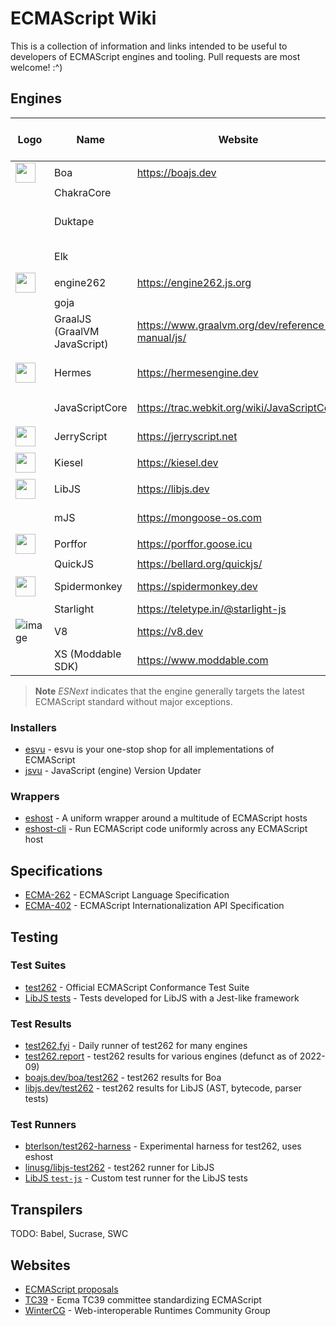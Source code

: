 # ECMAScript Wiki

This is a collection of information and links intended to be useful to developers of ECMAScript engines and tooling. Pull requests are most welcome! :^)

## Engines

| Logo | Name | Website | Source code | Implementation Language | License | Supported ES version |
|------|------|---------|-------------|-------------------------|---------|----------------------|
| <img width="32" src="https://boajs.dev/images/logo.png"> | Boa | https://boajs.dev | https://github.com/boa-dev/boa | Rust | MIT | |
| | ChakraCore | | https://github.com/chakra-core/ChakraCore | C++ | MIT | |
| | Duktape | | https://github.com/svaarala/duktape | C | MIT | ES5.1, [ES6/7 (partial)](https://wiki.duktape.org/postes5features) |
| | Elk | | https://github.com/cesanta/elk | C | AGPL-3 | subset of ES6 | 
| <img width="32" src="https://avatars.githubusercontent.com/u/51185628"> | engine262 | https://engine262.js.org | https://github.com/engine262/engine262 | JavaScript | MIT | ESNext |
| | goja | | https://github.com/dop251/goja | Go | MIT | ES5.1 |
| | GraalJS (GraalVM JavaScript) | https://www.graalvm.org/dev/reference-manual/js/ | https://github.com/oracle/graaljs | Java | UPL-1.0 | ESNext |
| <img width="32" src="https://hermesengine.dev/img/logo.svg"> | Hermes | https://hermesengine.dev | https://github.com/facebook/hermes | C++ | MIT | [ES6 with some exceptions](https://hermesengine.dev/docs/language-features) |
| | JavaScriptCore | https://trac.webkit.org/wiki/JavaScriptCore | https://github.com/WebKit/WebKit/tree/main/Source/JavaScriptCore | C++, JavaScript | LGPL-2.1 | ESNext |
| <img width="32" src="https://github.com/jerryscript-project/jerryscript/blob/master/LOGO.png"> | JerryScript | https://jerryscript.net | https://github.com/jerryscript-project/jerryscript | C | Apache-2.0 | ES5.1 |
| <img width="32" src="https://files.kiesel.dev/img/kiesel-bg.png"> | Kiesel | https://kiesel.dev | https://codeberg.org/kiesel-js/kiesel | Zig | MIT | |
| <img width="32" src="https://lh5.googleusercontent.com/J4azFveGFjfodaKPscuiL6AmtEp4TPYlmYwV1Rp09NrqH6KJZR73fmD_8XoH4uQpape7P8HxsmoRTOkAGNnSm0hFCWU_VyDydDgZ03rU0kMdySovQPoICI0beqfNlkC3NWNLv_A-zbvpPBVhyjljakhAww=s2048"> | LibJS | https://libjs.dev | https://github.com/SerenityOS/serenity/tree/master/Userland/Libraries/LibJS | C++ | BSD-2-Clause | ESNext |
| | mJS | https://mongoose-os.com | https://github.com/cesanta/mjs | C | GPL-2 | subset of ES6 |
| <img width="32" src="https://raw.githubusercontent.com/CanadaHonk/porffor/main/logo.png"> | Porffor | https://porffor.goose.icu | https://github.com/CanadaHonk/porffor | JavaScript | MIT | |
| | QuickJS | https://bellard.org/quickjs/ | https://github.com/bellard/quickjs | C | MIT | ES2020 |
| <img width="32" src="https://raw.githubusercontent.com/mozilla-spidermonkey/spidermonkey.dev/production/assets/img/spidermonkey-small.svg"> | Spidermonkey | https://spidermonkey.dev | https://searchfox.org/mozilla-central/source/js | C++, Rust, JavaScript | MPL-2.0 | ESNext |
| | Starlight | https://teletype.in/@starlight-js | https://github.com/Starlight-JS/starlight | Rust | MPL-2.0 | |
| ![image](https://v8.dev/_img/v8-outline.svg) | V8 | https://v8.dev | https://source.chromium.org/chromium/chromium/src/+/main:v8/ | C++, JavaScript | BSD | ESNext |
| | XS (Moddable SDK) | https://www.moddable.com | https://github.com/Moddable-OpenSource/moddable | C | LGPL-3 | ES2021 |

> **Note**
> _ESNext_ indicates that the engine generally targets the latest ECMAScript standard without major exceptions.

### Installers

- [esvu](https://github.com/devsnek/esvu) - esvu is your one-stop shop for all implementations of ECMAScript
- [jsvu](https://github.com/GoogleChromeLabs/jsvu) - JavaScript (engine) Version Updater

### Wrappers

- [eshost](https://github.com/bterlson/eshost) - A uniform wrapper around a multitude of ECMAScript hosts
- [eshost-cli](https://github.com/bterlson/eshost-cli) - Run ECMAScript code uniformly across any ECMAScript host

## Specifications

- [ECMA-262](https://tc39.es/ecma262) - ECMAScript Language Specification
- [ECMA-402](https://tc39.es/ecma402) - ECMAScript Internationalization API Specification

## Testing

### Test Suites

- [test262](https://github.com/tc39/test262) - Official ECMAScript Conformance Test Suite
- [LibJS tests](https://github.com/SerenityOS/serenity/tree/master/Userland/Libraries/LibJS/Tests) - Tests developed for LibJS with a Jest-like framework

### Test Results

- [test262.fyi](https://test262.fyi) - Daily runner of test262 for many engines
- [test262.report](https://test262.report) - test262 results for various engines (defunct as of 2022-09)
- [boajs.dev/boa/test262](https://boajs.dev/boa/test262) - test262 results for Boa
- [libjs.dev/test262](https://libjs.dev/test262) - test262 results for LibJS (AST, bytecode, parser tests)

### Test Runners

- [bterlson/test262-harness](https://github.com/bterlson/test262-harness) - Experimental harness for test262, uses eshost
- [linusg/libjs-test262](https://github.com/linusg/libjs-test262) - test262 runner for LibJS
- [LibJS `test-js`](https://github.com/SerenityOS/serenity/blob/master/Tests/LibJS/test-js.cpp) - Custom test runner for the LibJS tests

## Transpilers

TODO: Babel, Sucrase, SWC

## Websites

- [ECMAScript proposals](https://github.com/tc39/proposals)
- [TC39](https://tc39.es) - Ecma TC39 committee standardizing ECMAScript
- [WinterCG](https://wintercg.org) - Web-interoperable Runtimes Community Group
